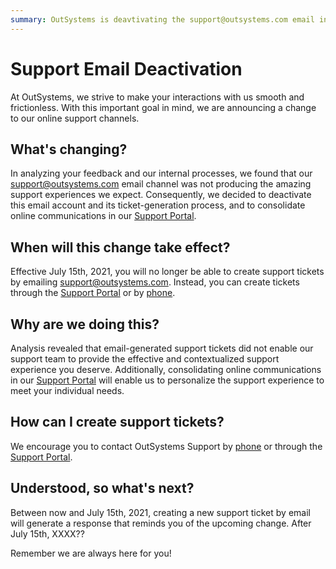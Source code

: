 ```yaml
---
summary: OutSystems is deavtivating the support@outsystems.com email in favor of creating tickets through the Support Portal contacting us by phone.
---
```


# Support Email Deactivation 

At OutSystems, we strive to make your interactions with us smooth and frictionless. With this important goal in mind, we are announcing a change to our online support channels.

## What's changing?
In  analyzing your feedback and our internal processes, we found that our support@outsystems.com email channel was not producing the amazing support experiences we expect. Consequently, we decided to deactivate this email account and its ticket-generation process, and to consolidate online communications in our [Support Portal](https://success.outsystems.com/Support). 

## When will this change take effect?
Effective July 15th, 2021, you will no longer be able to create support tickets by emailing support@outsystems.com. Instead, you can create tickets through the [Support Portal](https://success.outsystems.com/Support) or by [phone](https://success.outsystems.com/Support/Enterprise_Customers/OutSystems_Support/01_Contact_OutSystems_technical_support).

## Why are we doing this?
Analysis revealed that email-generated support tickets did not enable our support team to provide the effective and contextualized support experience you deserve. Additionally, consolidating online communications in our [Support Portal](https://success.outsystems.com/Support) will enable us to personalize the support experience to meet your individual needs.  

## How can I create support tickets?
We encourage you to contact OutSystems Support by [phone](https://success.outsystems.com/Support/Enterprise_Customers/OutSystems_Support/01_Contact_OutSystems_technical_support) or through the [Support Portal](https://success.outsystems.com/Support).

## Understood, so what's next?
Between now and July 15th, 2021, creating a new support ticket by email will generate a response that reminds you of the upcoming change. After July 15th, XXXX?? 

Remember we are always here for you!
